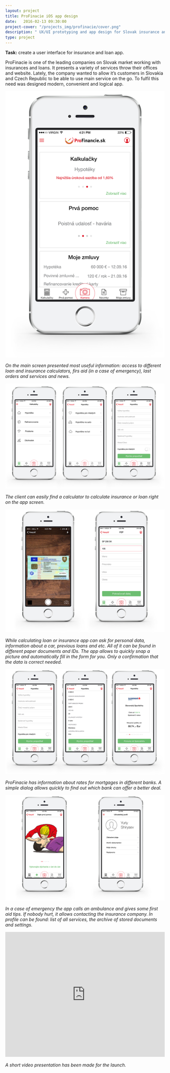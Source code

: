 ```yaml
---
layout: project
title: ProFinacie iOS app design
date:   2016-02-13 09:30:00
project-cover: "/projects_img/profinacie/cover.png"
description: " UX/UI prototyping and app design for Slovak insurance and loan company."
type: project
---
```


**Task:** create a user interface for insurance and loan app.<br>

ProFinacie is one of the leading companies on Slovak market working with insurances and loans. It presents a variety of services throw their offices and website. Lately, the company wanted to allow it’s customers in Slovakia and Czech Republic to be able to use main service on the go. To fulfil this need was designed modern, convenient and logical app.

<span class="p300">![welcome screen](/projects_img/profinacie/main.png)</span>

<span class="p-center">*On the main screen presented most useful information: access to different loan and insurance calculators, firs aid (in a case of emergency), last orders and services and news.*</span>

<span class="p700">![dialog insurance screen](/projects_img/profinacie/dialog.jpg)</span>

<span class="p-center">*The client can easily find a calculator to calculate insurance or loan right on the app screen.*</span>

<span class="p600">![camera dialog](/projects_img/profinacie/camera.jpg)</span>

<span class="p-center">*While calculating loan or insurance app can ask for personal data, information about a car, previous loans and etc. All of it can be found in different paper documents and IDs. The app allows to quickly snap a picture and automatically fill in the form for you. Only a confirmation that the data is correct needed.*</span>

<span class="p700">![dialog hypoteca screen](/projects_img/profinacie/dialog_mortgage.png)</span>

<span class="p-center">*ProFinacie has information about rates for mortgages in different banks. A simple dialog allows quickly to find out which bank can offer a better deal.*</span>

<span class="p700">![Medical emergency and profile](/projects_img/profinacie/med-profile.jpg)</span>

<span class="p-center">*In a case of emergency the app calls an ambulance and gives some first aid tips. If nobody hurt, it allows contacting the insurance company. In profile can be found: list of all services, the archive of stored documents and settings.*</span>
<iframe src="https://player.vimeo.com/video/155909095?title=0&byline=0&portrait=0" width="100%" height="394" frameborder="0" webkitallowfullscreen mozallowfullscreen allowfullscreen></iframe>

<span class="p-center">*A short video presentation has been made for the launch.*</span>








